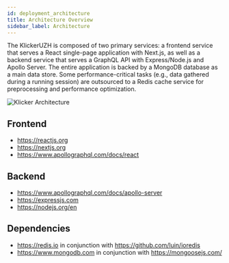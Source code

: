 ```yaml
---
id: deployment_architecture
title: Architecture Overview
sidebar_label: Architecture
---
```


The KlickerUZH is composed of two primary services: a frontend service that serves a React single-page application with Next.js, as well as a backend service that serves a GraphQL API with Express/Node.js and Apollo Server. The entire application is backed by a MongoDB database as a main data store. Some performance-critical tasks (e.g., data gathered during a running session) are outsourced to a Redis cache service for preprocessing and performance optimization.

![Klicker Architecture](/img/klicker_architecture.png)

## Frontend

- https://reactjs.org
- https://nextjs.org
- https://www.apollographql.com/docs/react

## Backend

- https://www.apollographql.com/docs/apollo-server
- https://expressjs.com
- https://nodejs.org/en

## Dependencies

- https://redis.io in conjunction with https://github.com/luin/ioredis
- https://www.mongodb.com in conjunction with https://mongoosejs.com/
